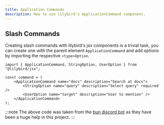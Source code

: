 ```yaml
---
title: Application Commands
description: How to use lilybird's ApplicationCommand component.
---
```


## Slash Commands

Creating slash commands with lilybird's jsx components is a trivial task, you can create one with the parent element `ApplicationCommand` and add options by importing the respective `<type>Option`.



```tsx title="doc-command.tsx"
import { ApplicationCommand, StringOption, UserOption } from "@lilybird/jsx";

const command = (
    <ApplicationCommand name="docs" description="Search at docs">
        <StringOption name="query" description="Select query" required />
        <UserOption name="target" description="User to mention" />
    </ApplicationCommand>
);
```

:::note
The above code was taken from the [bun discord bot](https://github.com/xHyroM/bun-discord-bot) as they have been a huge help in this project.
:::